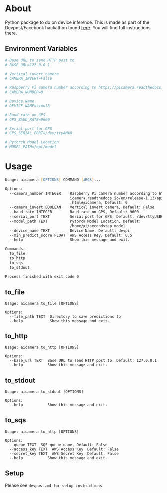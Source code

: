 # About
Python package to do on device inference. This is made as part of the Devpost/Facebook hackathon found [here](https://fbai1.devpost.com/). You will find full instructions there.

## Environment Variables
```zsh
# Base URL to send HTTP post to
# BASE_URL=127.0.0.1

# Vertical invert camera
# CAMERA_INVERT=False

# Raspberry Pi camera number according to https://picamera.readthedocs.io/en/release-1.13/api_camera.html#picamera
# CAMERA_NUMBER=0

# Device Name
# DEVICE_NAME=simul8

# Baud rate on GPS
# GPS_BAUD_RATE=9600

# Serial port for GPS
# GPS_SERIAL_PORT=/dev/ttyAMA0

# Pytorch Model Location
# MODEL_PATH=/opt/model
```

# Usage
```zsh
Usage: aicamera [OPTIONS] COMMAND [ARGS]...

Options:
  --camera_number INTEGER    Raspberry Pi camera number according to https://p
                             icamera.readthedocs.io/en/release-1.13/api_camera
                             .html#picamera, Default: 0
  --camera_invert BOOLEAN    Vertical invert camera, Default: False
  --baud_rate INTEGER        Baud rate on GPS, Default: 9600
  --serial_port TEXT         Serial port for GPS, Default: /dev/ttyUSB0
  --model_path TEXT          Pytorch Model Location, Default:
                             /home/pi/secondstep.model
  --device_name TEXT         Device Name, Default: devpi
  --min_predict_score FLOAT  AWS Access Key, Default: 0.5
  --help                     Show this message and exit.

Commands:
  to_file
  to_http
  to_sqs
  to_stdout

Process finished with exit code 0

```

## to_file
```
Usage: aicamera to_file [OPTIONS]

Options:
  --file_path TEXT  Directory to save predictions to
  --help            Show this message and exit.
```
## to_http
```
Usage: aicamera to_http [OPTIONS]

Options:
  --base_url TEXT  Base URL to send HTTP post to, Default: 127.0.0.1
  --help           Show this message and exit.
```
## to_stdout
```
Usage: aicamera to_stdout [OPTIONS]

Options:
  --help           Show this message and exit.
```
## to_sqs
```
Usage: aicamera to_http [OPTIONS]

Options:
  --queue TEXT  SQS queue name, Default: False
  --access_key TEXT  AWS Access Key, Default: False
  --secret_key TEXT  AWS Secret Key, Default: False
  --help           Show this message and exit.
```
## Setup
Please see ```devpost.md for setup instructions```